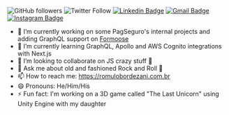 ![GitHub followers](https://img.shields.io/github/followers/romulobordezani?label=Follow%20Me%21&style=social)
![Twitter Follow](https://img.shields.io/twitter/follow/romulobordezani?style=social)
[![Linkedin Badge](https://img.shields.io/badge/-Linkedin-0077B5?style=flat-square&logo=Linkedin&logoColor=white&link=https://www.linkedin.com/in/romulobordezani/)](https://www.linkedin.com/in/romulobordezani/) 
[![Gmail Badge](https://img.shields.io/badge/Gmail-c5392a?style=flat-square&logo=Gmail&logoColor=white&link=mailto:romulobordezani@gmail.com)](mailto:romulobordezani@gmail.com)
[![Instagram Badge](https://img.shields.io/badge/-Instagram-f797a5?style=flat-square&logo=Instagram&logoColor=white&link=https://www.instagram.com/mulo.art)](https://www.instagram.com/mulo.art)

- 🔭 I’m currently working on some PagSeguro's internal projects and adding GraphQL support on [Formoose](https://github.com/romulobordezani/formoose) 
- 🌱 I’m currently learning GraphQL, Apollo and AWS Cognito integrations with Next.js
- 👯 I’m looking to collaborate on JS crazy stuff 🥜 
- 💬 Ask me about old and fashioned Rock and Roll 🤘
- 📫 How to reach me: https://romulobordezani.com.br
- 😄 Pronouns: He/Him/His
- ⚡ Fun fact: I'm working on a 3D game called "The Last Unicorn" using Unity Engine with my daughter
